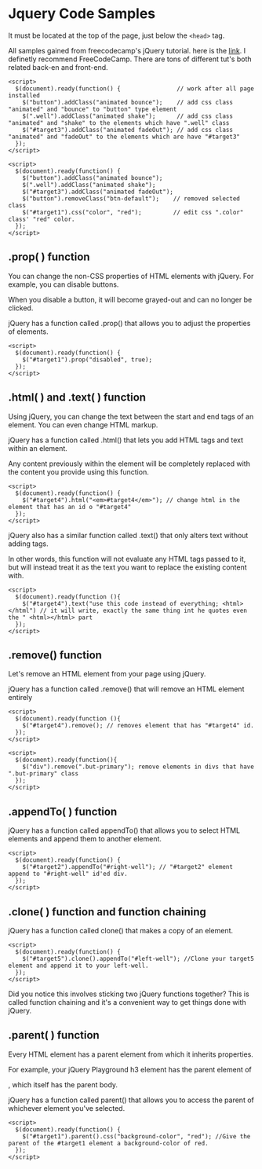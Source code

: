 # Jquery Code Samples
It must be located at the top of the page, just below the ```<head>```  tag.</br>

All samples gained from freecodecamp's jQuery tutorial. here is the <a href="https://learn.freecodecamp.org/front-end-libraries/jquery/">link</a>. I definetly recommend FreeCodeCamp. There are tons of different tut's both related back-en and front-end.
```
<script>
  $(document).ready(function() {                // work after all page installed
    $("button").addClass("animated bounce");    // add css class "animated" and "bounce" to "button" type element
    $(".well").addClass("animated shake");      // add css class "animated" and "shake" to the elements which have ".well" class
    $("#target3").addClass("animated fadeOut"); // add css class "animated" and "fadeOut" to the elements which are have "#target3"
  });
</script>

<script>
  $(document).ready(function() {
    $("button").addClass("animated bounce");
    $(".well").addClass("animated shake");
    $("#target3").addClass("animated fadeOut");
    $("button").removeClass("btn-default");    // removed selected class
    $("#target1").css("color", "red");         // edit css ".color" class' "red" color.
  });
</script>
```
## .prop( ) function
You can change the non-CSS properties of HTML elements with jQuery. For example, you can disable buttons.</br>

When you disable a button, it will become grayed-out and can no longer be clicked.</br>

jQuery has a function called .prop() that allows you to adjust the properties of elements.</br>
```
<script>
  $(document).ready(function() {
    $("#target1").prop("disabled", true);
  });
</script>
```
## .html( ) and .text( ) function
Using jQuery, you can change the text between the start and end tags of an element. You can even change HTML markup.</br>

jQuery has a function called .html() that lets you add HTML tags and text within an element.</br>

Any content previously within the element will be completely replaced with the content you provide using this function.
```
<script>
  $(document).ready(function() {
    $("#target4").html("<em>#target4</em>"); // change html in the element that has an id o "#target4"
  });
</script>
```
jQuery also has a similar function called .text() that only alters text without adding tags.</br>

In other words, this function will not evaluate any HTML tags passed to it, but will instead treat it as the text you want to replace the existing content with.
```
<script>
  $(document).ready(function (){
    $("#target4").text("use this code instead of everything; <html></html") // it will write, exactly the same thing int he quotes even the " <html></html> part
  });
</script>  
```
## .remove() function
Let's remove an HTML element from your page using jQuery.</br>

jQuery has a function called .remove() that will remove an HTML element entirely
```
<script>
  $(document).ready(function (){
    $("#target4").remove(); // removes element that has "#target4" id.
  });
</script>

<script>
  $(document).ready(function(){
    $("div").remove(".but-primary"); remove elements in divs that have ".but-primary" class
  });
</script>  
```
## .appendTo( ) function
jQuery has a function called appendTo() that allows you to select HTML elements and append them to another element.
```
<script>
  $(document).ready(function() {
    $("#target2").appendTo("#right-well"); // "#target2" element append to "#right-well" id'ed div. 
  });
</script>
```
## .clone( ) function and function chaining
jQuery has a function called clone() that makes a copy of an element.</br>
```
<script>
  $(document).ready(function() {
    $("#target5").clone().appendTo("#left-well"); //Clone your target5 element and append it to your left-well.
  });
</script>
```
Did you notice this involves sticking two jQuery functions together? This is called function chaining and it's a convenient way to get things done with jQuery.

## .parent( ) function
Every HTML element has a parent element from which it inherits properties.</br>

For example, your jQuery Playground h3 element has the parent element of <div class="container-fluid">, which itself has the parent body.</br>

jQuery has a function called parent() that allows you to access the parent of whichever element you've selected.</br>
```
<script>
  $(document).ready(function() {
    $("#target1").parent().css("background-color", "red"); //Give the parent of the #target1 element a background-color of red.
  });
</script>
```











